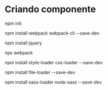 # Criando componente

npm init

npm install webpack webpack-cli --save-dev

npm install jquery

npx webpack

npm install style-loader css-loader --save-dev

npm install file-loader --save-dev

npm install sass-loader node-sass --save-dev
